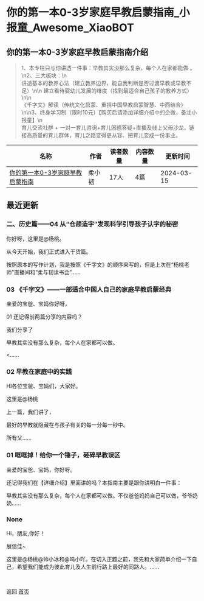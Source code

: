 # 你的第一本0-3岁家庭早教启蒙指南_小报童_Awesome_XiaoBOT

## 你的第一本0-3岁家庭早教启蒙指南介绍
> 1、本专栏只与你讲透一件事：早教其实没那么复杂，每个人在家都能做 。\n2、三大板块：\n  
讲透基本的教养心法（建立教养边界，能自我判断是否过渡早教或早教不足）\n\n 建立看待婴幼儿发展的维度（找到最适合自己孩子的教养方式）\n\n  
《千字文》解读（传统文化启蒙、重拾中国早教启蒙智慧、中西结合）\n\n3、终身学习制（限时10元）【购买后请添加详细介绍中的企微，备注小报童】\n  
育儿交流社群 + 一对一育儿咨询+育儿困惑答疑+直播及线上父母沙龙，链接高质量的育儿群体，育儿之路变得更从容、把育儿变成一份事业。  
  


|名称|作者|读者数量|内容数量|更新时间|
|---|---|---|---|---|
|[你的第一本0-3岁家庭早教启蒙指南](https://xiaobot.net/p/efficientread?refer=0b133df9-27dc-423b-8101-639049001c13)|柔小韧|17人|4篇|2024-03-15|

## 最近更新
### 二、历史篇——04 从“仓颉造字”发现科学引导孩子认字的秘密

你好呀，这里是@杨桃。

从今天开始，我们正式进入干货篇。

按照原本的写作计划，我是按照《千字文》的顺序来写的，但是上次在“杨桃老师”直播间和“柔与韧读书会”......

### 03 《千字文》——一部适合中国人自己的家庭早教启蒙经典

亲爱的宝爸、宝妈你好呀，

01 还记得前两篇分享的内容吗？

我们分享了

早教其实没有那么复杂，每个人在家都可以做。

<......

### 02 早教在家庭中的实践

HI各位宝爸、宝妈们，大家好。

这里是@杨桃

上一篇，我们讲了，

最好的早教就隐藏在与孩子有关的每一分每一秒中。

 所有父......

### 01 哐哐掉！给你一个锤子，砸碎早教误区

亲爱的宝爸、宝妈，你好呀。

还记得我们在【详细介绍】里面讲的吗？本指南主要是跟你讲明白一件事：

早教其实没有那么复杂，每个人在家都可以做。不仅爸爸妈妈自己可以做，爷爷奶奶......

### None

Hi，朋友,你好！

展信佳~

这里是@杨桃@帅小冰和@呜小吖。在切入正题之前，我先和大家简单介绍一下自己，希望我们能成为彼此育儿及人生前行路上最好的同路人。......


<a href="https://github.com/Reno9527/awesome-xiaobot" style="color: white; text-decoration: none;">awesome-xiaobot</a>

返回 [首页](../README.md)
